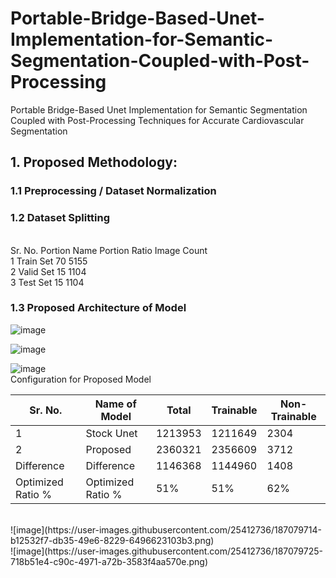 # Portable-Bridge-Based-Unet-Implementation-for-Semantic-Segmentation-Coupled-with-Post-Processing
Portable Bridge-Based Unet Implementation for Semantic Segmentation Coupled with Post-Processing Techniques for Accurate Cardiovascular Segmentation


## 1. Proposed Methodology:
### 1.1	Preprocessing / Dataset Normalization
### 1.2	Dataset Splitting

<br>
Sr. No.	Portion Name	Portion Ratio	Image Count
<br>
1	Train Set	70	5155
<br>
2	Valid Set	15	1104
<br>
3	Test Set	15	1104
<br>

### 1.3	Proposed Architecture of Model
![image](https://user-images.githubusercontent.com/25412736/187079664-cbbfafb1-09fe-406a-8002-5dea0df7753e.png)
<br>

![image](https://user-images.githubusercontent.com/25412736/187079669-8fda584b-d966-4ed3-bdaa-1208f824b8a0.png)
<br>

![image](https://user-images.githubusercontent.com/25412736/187079672-fa33702f-cea1-4c70-8ef4-653c481ed494.png)
<br>
Configuration for Proposed Model
<br>

|	Sr. No.		|	Name of Model	|	Total	|	Trainable	  |	Non-Trainable	|
|	-------		|	-------------	|	-----	|	---------	  |	-------------	|
|	1		      |	Stock Unet	  |	1213953 |	1211649		|	2304		      |
|	2		      |	Proposed	    |	2360321	|	2356609		|	3712		      |
|	Difference| Difference	  |	1146368	|	1144960		|	1408		      |
|	Optimized Ratio % | Optimized Ratio %	|	51%	    |	51%		    |	62%		        |


<br>
![image](https://user-images.githubusercontent.com/25412736/187079714-b12532f7-db35-49e6-8229-6496623103b3.png)

<br>
![image](https://user-images.githubusercontent.com/25412736/187079725-718b51e4-c90c-4971-a72b-3583f4aa570e.png)

<br>
